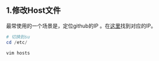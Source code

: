 
## 1.修改Host文件

最常使用的一个场景是，定位github的IP 。在[这里](https://www.ipaddress.com/)找到对应的IP。

```powershell
# 切换到su
cd /etc/

vim hosts
```

